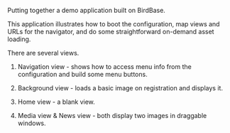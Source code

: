 Putting together a demo application built on BirdBase.

This application illustrates how to boot the configuration, map views and URLs for the navigator, and do some straightforward on-demand asset loading.

There are several views.

 1. Navigation view - shows how to access menu info from the configuration and build some menu buttons.

 1. Background view - loads a basic image on registration and displays it.

 1. Home view - a blank view.

 1. Media view & News view - both display two images in draggable windows.

